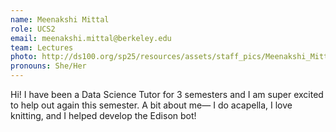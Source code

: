 ```yaml
---
name: Meenakshi Mittal
role: UCS2
email: meenakshi.mittal@berkeley.edu
team: Lectures 
photo: http://ds100.org/sp25/resources/assets/staff_pics/Meenakshi_Mittal.jpeg
pronouns: She/Her
---
```

Hi! I have been a Data Science Tutor for 3 semesters and I am super excited to help out again this semester. A bit about me— I do acapella, I love knitting, and I helped develop the Edison bot!